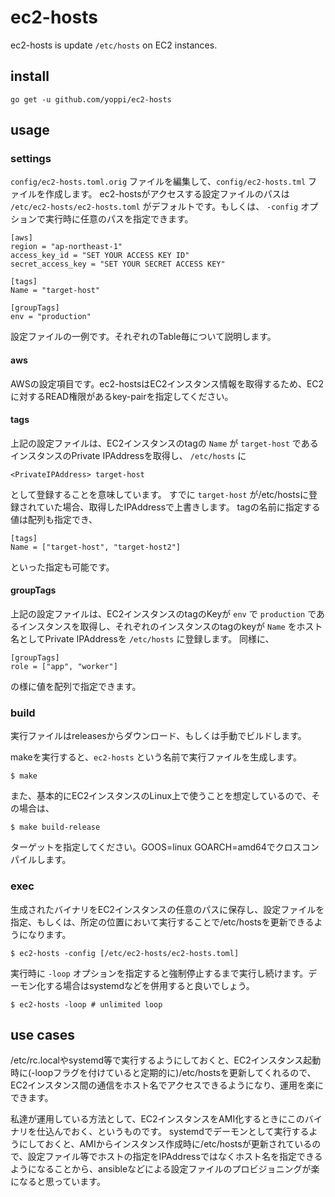 # ec2-hosts

ec2-hosts is update `/etc/hosts` on EC2 instances.

## install

```
go get -u github.com/yoppi/ec2-hosts
```

## usage

### settings

`config/ec2-hosts.toml.orig` ファイルを編集して、`config/ec2-hosts.tml` ファイルを作成します。
ec2-hostsがアクセスする設定ファイルのパスは `/etc/ec2-hosts/ec2-hosts.toml` がデフォルトです。もしくは、 `-config` オプションで実行時に任意のパスを指定できます。

```
[aws]
region = "ap-northeast-1"
access_key_id = "SET YOUR ACCESS KEY ID"
secret_access_key = "SET YOUR SECRET ACCESS KEY"

[tags]
Name = "target-host"

[groupTags]
env = "production"
```

設定ファイルの一例です。それぞれのTable毎について説明します。

#### aws

AWSの設定項目です。ec2-hostsはEC2インスタンス情報を取得するため、EC2に対するREAD権限があるkey-pairを指定してください。

#### tags

上記の設定ファイルは、EC2インスタンスのtagの `Name` が `target-host` であるインスタンスのPrivate IPAddressを取得し、 `/etc/hosts` に

```
<PrivateIPAddress> target-host
```

として登録することを意味しています。
すでに `target-host` が/etc/hostsに登録されていた場合、取得したIPAddressで上書きします。
tagの名前に指定する値は配列も指定でき、

```
[tags]
Name = ["target-host", "target-host2"]
```

といった指定も可能です。

#### groupTags

上記の設定ファイルは、EC2インスタンスのtagのKeyが `env` で `production` であるインスタンスを取得し、それぞれのインスタンスのtagのkeyが `Name`
をホスト名としてPrivate IPAddressを `/etc/hosts` に登録します。
同様に、

```
[groupTags]
role = ["app", "worker"]
```

の様に値を配列で指定できます。

### build

実行ファイルはreleasesからダウンロード、もしくは手動でビルドします。

makeを実行すると、`ec2-hosts` という名前で実行ファイルを生成します。

```
$ make
```

また、基本的にEC2インスタンスのLinux上で使うことを想定しているので、その場合は、

```
$ make build-release
```

ターゲットを指定してください。GOOS=linux GOARCH=amd64でクロスコンパイルします。

### exec

生成されたバイナリをEC2インスタンスの任意のパスに保存し、設定ファイルを指定、もしくは、所定の位置において実行することで/etc/hostsを更新できるようになります。

```
$ ec2-hosts -config [/etc/ec2-hosts/ec2-hosts.toml]
```

実行時に `-loop` オプションを指定すると強制停止するまで実行し続けます。デーモン化する場合はsystemdなどを併用すると良いでしょう。

```
$ ec2-hosts -loop # unlimited loop
```

## use cases

/etc/rc.localやsystemd等で実行するようにしておくと、EC2インスタンス起動時に(-loopフラグを付けていると定期的に)/etc/hostsを更新してくれるので、EC2インスタンス間の通信をホスト名でアクセスできるようになり、運用を楽にできます。

私達が運用している方法として、EC2インスタンスをAMI化するときにこのバイナリを仕込んでおく、というものです。
systemdでデーモンとして実行するようにしておくと、AMIからインスタンス作成時に/etc/hostsが更新されているので、設定ファイル等でホストの指定をIPAddressではなくホスト名を指定できるようになることから、ansibleなどによる設定ファイルのプロビジョニングが楽になると思っています。
